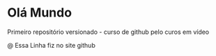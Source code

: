 # Olá Mundo
 Primeiro repositório versionado - curso de github pelo curos em vídeo
 
@ Essa Linha fiz no site github
